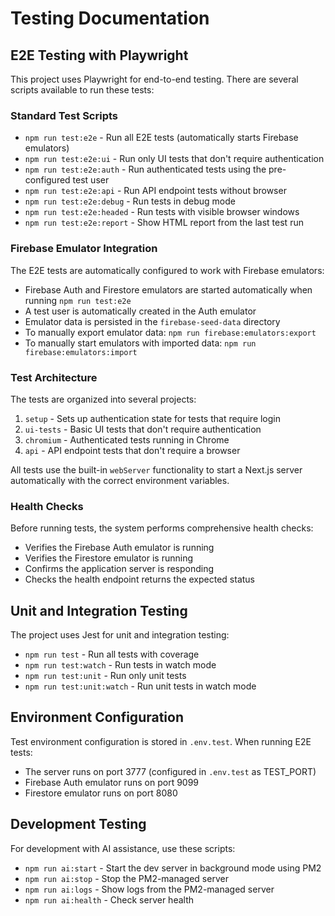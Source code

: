 # Testing Documentation

## E2E Testing with Playwright

This project uses Playwright for end-to-end testing. There are several scripts available to run these tests:

### Standard Test Scripts

- `npm run test:e2e` - Run all E2E tests (automatically starts Firebase emulators)
- `npm run test:e2e:ui` - Run only UI tests that don't require authentication
- `npm run test:e2e:auth` - Run authenticated tests using the pre-configured test user
- `npm run test:e2e:api` - Run API endpoint tests without browser
- `npm run test:e2e:debug` - Run tests in debug mode
- `npm run test:e2e:headed` - Run tests with visible browser windows
- `npm run test:e2e:report` - Show HTML report from the last test run

### Firebase Emulator Integration

The E2E tests are automatically configured to work with Firebase emulators:

- Firebase Auth and Firestore emulators are started automatically when running `npm run test:e2e`
- A test user is automatically created in the Auth emulator
- Emulator data is persisted in the `firebase-seed-data` directory
- To manually export emulator data: `npm run firebase:emulators:export`
- To manually start emulators with imported data: `npm run firebase:emulators:import`

### Test Architecture

The tests are organized into several projects:

1. `setup` - Sets up authentication state for tests that require login
2. `ui-tests` - Basic UI tests that don't require authentication
3. `chromium` - Authenticated tests running in Chrome
4. `api` - API endpoint tests that don't require a browser

All tests use the built-in `webServer` functionality to start a Next.js server automatically with the correct environment variables.

### Health Checks

Before running tests, the system performs comprehensive health checks:

- Verifies the Firebase Auth emulator is running
- Verifies the Firestore emulator is running
- Confirms the application server is responding
- Checks the health endpoint returns the expected status

## Unit and Integration Testing

The project uses Jest for unit and integration testing:

- `npm run test` - Run all tests with coverage
- `npm run test:watch` - Run tests in watch mode
- `npm run test:unit` - Run only unit tests
- `npm run test:unit:watch` - Run unit tests in watch mode

## Environment Configuration

Test environment configuration is stored in `.env.test`. When running E2E tests:

- The server runs on port 3777 (configured in `.env.test` as TEST_PORT)
- Firebase Auth emulator runs on port 9099
- Firestore emulator runs on port 8080

## Development Testing

For development with AI assistance, use these scripts:

- `npm run ai:start` - Start the dev server in background mode using PM2
- `npm run ai:stop` - Stop the PM2-managed server
- `npm run ai:logs` - Show logs from the PM2-managed server
- `npm run ai:health` - Check server health
